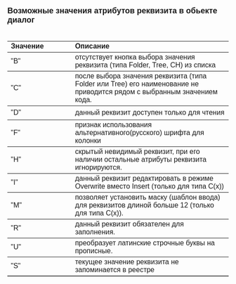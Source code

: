 <html>
<head>
<title>Диалог\Attribute</title>
</head>

<body>

<p><strong><font face="Arial" size="4">Возможные значения атрибутов 
реквизита в обьекте диалог<br>
&nbsp;</font></strong></p>

<table border="1" cellPadding="5" cols="2" frame="below" rules="rows">
<TBODY>
  <tr vAlign="top">
    <td class="label" style="width: 29%"><font face="Arial"><strong>Значение</strong></font></td>
    <td class="label" width="71%"><font face="Arial"><strong>Описание</strong></font></td>
  </tr>
  <tr>
    <td style="width: 29%"><font face="Arial">&quot;B&quot;</font></td>
    <td width="71%"><font face="Arial">отсутствует кнопка выбора 
	значения реквизита (типа Folder, Tree, CH) из списка &nbsp; </font></td>
  </tr>
  <tr>
    <td style="width: 29%"><font face="Arial">&quot;C&quot;</font></td>
    <td width="71%"><font face="Arial">после выбора значения реквизита 
	(типа Folder или Tree) его наименование не приводится рядом с выбранным 
	значением кода.</font></td>
  </tr>
  <tr>
    <td style="width: 29%; height: 32px"><font face="Arial">&quot;D&quot;</font></td>
    <td width="71%" style="height: 32px"><font face="Arial">данный реквизит доступен только 
	для чтения</font></td>
  </tr>
  <tr>
    <td style="width: 29%"><font face="Arial">&quot;F&quot;</font></td>
    <td width="71%"><span id="result_box" lang="hy" class="short_text">
	<span class="hps"><font face="Arial">признак использования 
	альтернативного(русского) шрифта для колонки</font></span></span></td>
  </tr>
    <tr>
    <td style="width: 29%"><font face="Arial">&quot;H&quot;</font></td>
    <td width="71%"><font face="Arial">скрытый невидимый реквизит, при его наличии 
        остальные атрибуты реквизита игнорируются.</font></td>
    </tr>
  <tr>
    <td style="width: 29%"><font face="Arial">&quot;I&quot;</font></td>
    <td width="71%"><font face="Arial">данный реквизит редактировать в 
	режиме Overwrite вместо Insert (только для типа C(x))</font></td>
  </tr>
    <tr>
    <td style="width: 29%"><font face="Arial">&quot;M&quot;</font></td>
    <td width="71%"><font face="Arial">позволяет установить маску (шаблон ввода) для 
        реквизитов длиной больше 12 (только для типа C(x)).</font></td>
    </tr>
  <tr>
    <td style="width: 29%"><font face="Arial">&quot;R&quot; </font></td>
    <td width="71%"><font face="Arial">данный реквизит обязателен для 
	заполнения.</font></td>
  </tr>
  <tr>
    <td style="width: 29%"><font face="Arial">&quot;U&quot;</font></td>
    <td width="71%"><font face="Arial">преобразует латинские строчные 
	буквы на прописные.</font></td>
  </tr>
	<tr>
    <td style="width: 29%"><font face="Arial">&quot;S&quot;</font></td>
    <td width="71%"><font face="Arial">текущее значение реквизита не 
	запоминается в реестре</font></td>
  </tr>
</table>
</body>
</html>
